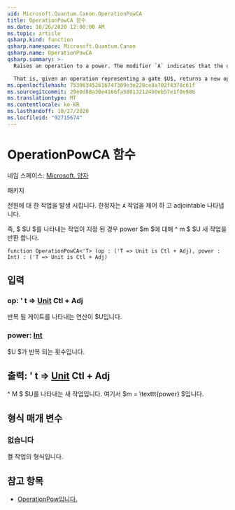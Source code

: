 ```yaml
---
uid: Microsoft.Quantum.Canon.OperationPowCA
title: OperationPowCA 함수
ms.date: 10/26/2020 12:00:00 AM
ms.topic: article
qsharp.kind: function
qsharp.namespace: Microsoft.Quantum.Canon
qsharp.name: OperationPowCA
qsharp.summary: >-
  Raises an operation to a power. The modifier `A` indicates that the operation is controllable and adjointable.

  That is, given an operation representing a gate $U$, returns a new operation $U^m$ for a power $m$.
ms.openlocfilehash: 753063452616747309e3e228ce8a702f4378c61f
ms.sourcegitcommit: 29e0d88a30e4166fa580132124b0eb57e1f0e986
ms.translationtype: MT
ms.contentlocale: ko-KR
ms.lasthandoff: 10/27/2020
ms.locfileid: "92715674"
---
```

# <a name="operationpowca-function"></a>OperationPowCA 함수

네임 스페이스: [Microsoft. 양자](xref:Microsoft.Quantum.Canon)

패키지 [](https://nuget.org/packages/)


전원에 대 한 작업을 발생 시킵니다.
한정자는 `A` 작업을 제어 하 고 adjointable 나타냅니다.

즉, $ $U $를 나타내는 작업이 지정 된 경우 power $m $에 대해 ^ m $ $U 새 작업을 반환 합니다.

```qsharp
function OperationPowCA<'T> (op : ('T => Unit is Ctl + Adj), power : Int) : ('T => Unit is Ctl + Adj)
```


## <a name="input"></a>입력

### <a name="op--t--unit-ctl--adj"></a>op: ' t => [Unit](xref:microsoft.quantum.lang-ref.unit) Ctl + Adj

반복 될 게이트를 나타내는 연산이 $U입니다.


### <a name="power--int"></a>power: [Int](xref:microsoft.quantum.lang-ref.int)

$U $가 반복 되는 횟수입니다.



## <a name="output--t--unit-ctl--adj"></a>출력: ' t => [Unit](xref:microsoft.quantum.lang-ref.unit) Ctl + Adj

^ M $ $U를 나타내는 새 작업입니다. 여기서 $m = \texttt{power} $입니다.

## <a name="type-parameters"></a>형식 매개 변수

### <a name="t"></a>없습니다

켤 작업의 형식입니다.

## <a name="see-also"></a>참고 항목

- [OperationPow입니다.](xref:Microsoft.Quantum.Canon.OperationPow)